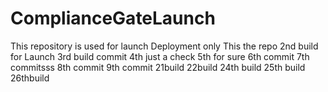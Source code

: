 # ComplianceGateLaunch
This repository is used for launch Deployment only
This the repo
2nd build for Launch
3rd build commit
4th just a check
5th for sure 
6th commit
7th commitsss
8th commit
9th commit
21build
22build
24th build
25th build
26thbuild
